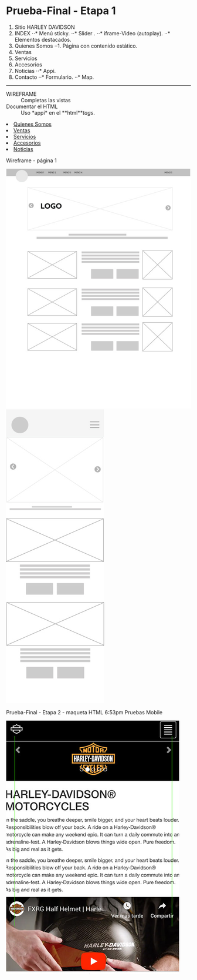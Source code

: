 # Prueba-Final - Etapa 1 

1. Sitio HARLEY DAVIDSON
2. INDEX
⋅⋅* Menú sticky. 
⋅⋅* Slider . 
⋅⋅* iframe-Video (autoplay). 
⋅⋅* Elementos destacados. 
3. Quienes Somos
⋅⋅1. Página con contenido estático.
4. Ventas
5. Servicios
6. Accesorios
6. Noticias
⋅⋅* Appi. 
7. Contacto
⋅⋅* Formulario. 
⋅⋅* Map. 

***

<dl>
  <dt>WIREFRAME</dt>
  <dd>Completas las vistas</dd>

  <dt>Documentar el HTML</dt>
  <dd>Uso *appi* en el **html**<em>tags</em>.</dd>
</dl>



<!-- 
⋅⋅⋅You can have properly indented paragraphs within list items. Notice the blank line above, and the leading spaces (at least one, but we'll use three here to also align the raw Markdown).

⋅⋅⋅To have a line break without a paragraph, you will need to use two trailing spaces.⋅⋅
⋅⋅⋅Note that this line is separate, but within the same paragraph.⋅⋅
⋅⋅⋅(This is contrary to the typical GFM line break behaviour, where trailing spaces are not required.)

* Unordered list can use asterisks
- Or minuses
+ Or pluses -->

<li><a href="quienes-somos.html">Quienes Somos</a></li>
					<li><a href="ventas.html">Ventas</a></li>
					<li><a href="servicios.html">Servicios</a></li>
					<li><a href="accesorios.html">Accesorios</a></li>
					<li><a href="noticias.html">Noticias</a></li>


Wireframe - página 1

<div>
	<img src="wf/Wf-HD-V02.jpg" alt="img-WF">

</div>

<div>
	<img src="wf/Wf-HD-V02-mob.jpg" alt="img-WF">


</div>


<p>Prueba-Final - Etapa 2 - maqueta HTML  6:53pm
Pruebas Mobile  </p>

<div>
	<img src="wf/Wf-HD-V03-mob.jpg" alt="img-WF">

</div>
